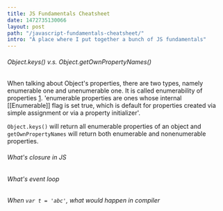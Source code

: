 ```yaml
---
title: JS Fundamentals Cheatsheet
date: 1472735130066
layout: post
path: "/javascript-fundamentals-cheatsheet/"
intro: "A place where I put together a bunch of JS fundamentals"
---
```


###### Object.keys() v.s. Object.getOwnPropertyNames()
When talking about Object's properties, there are two types, namely enumerable one and unenumerable one. It is called enumerability of properties [1](https://developer.mozilla.org/en-US/docs/Web/JavaScript/Enumerability_and_ownership_of_properties). 'enumerable properties are ones whose internal [[Enumerable]] flag is set true, which is default for properties created via simple assignment or via a property initializer'.

`Object.keys()` will return all enumerable properties of an object and `getOwnPropertyNames` will return both enumerable and nonenumerable properties.

###### What's closure in JS


###### What's event loop

###### When `var t = 'abc'`, what would happen in compiler 
